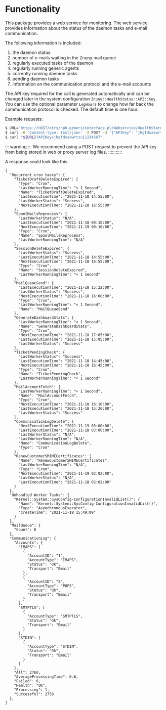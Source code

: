 # Functionality

This package provides a web service for monitoring. The web service provides information about the status of the daemon tasks and e-mail communication.

The following information is included:

1. the daemon status
2. number of e-mails waiting in the Znuny mail queue
3. regularly executed tasks of the daemon
4. regularly running generic agents
5. currently running daemon tasks
6. pending daemon tasks
7. information on the communication protocol and the e-mail accounts

The API key required for the call is generated automatically and can be changed later in the system configuration `Znuny::HealthStatus::API::Key`.
You can use the optional parameter `LogHours` to change how far back the communication protocol is checked. The default time is one hour.


Example requests:

```bash
$ URL="https://HOST/otrs/nph-genericinterface.pl/Webservice/HealthStatus/HealthStatusGet"
$ curl -H 'Content-type: text/json' -X POST -d '{"APIKey": "jhgfdsaewrtzui1234567"}' "$URL"
$ curl "${URL}?APIKey=jhgfdsaewrtzui1234567"
```

::: warning  :::
We recommend using a POST request to prevent the API key from being stored in web or proxy server log files.
:::::::::::


A response could look like this:

```
{
  "Recurrent cron tasks": {
    "TicketDraftDeleteExpired": {
      "Type": "Cron",
      "LastWorkerRunningTime": "< 1 Second",
      "Name": "TicketDraftDeleteExpired",
      "LastExecutionTime": "2021-11-18 14:55:00",
      "LastWorkerStatus": "Success",
      "NextExecutionTime": "2021-11-18 16:55:00"
    },
    "SpoolMailsReprocess": {
      "LastWorkerStatus": "N/A",
      "LastExecutionTime": "2021-11-18 00:10:00",
      "NextExecutionTime": "2021-11-19 00:10:00",
      "Type": "Cron",
      "Name": "SpoolMailsReprocess",
      "LastWorkerRunningTime": "N/A"
    },
    "SessionDeleteExpired": {
      "LastWorkerStatus": "Success",
      "LastExecutionTime": "2021-11-18 14:55:00",
      "NextExecutionTime": "2021-11-18 16:55:00",
      "Type": "Cron",
      "Name": "SessionDeleteExpired",
      "LastWorkerRunningTime": "< 1 Second"
    },
    "MailQueueSend": {
      "LastExecutionTime": "2021-11-18 15:22:00",
      "LastWorkerStatus": "Success",
      "NextExecutionTime": "2021-11-18 16:08:00",
      "Type": "Cron",
      "LastWorkerRunningTime": "< 1 Second",
      "Name": "MailQueueSend"
    },
    "GenerateDashboardStats": {
      "LastWorkerRunningTime": "< 1 Second",
      "Name": "GenerateDashboardStats",
      "Type": "Cron",
      "NextExecutionTime": "2021-11-18 17:05:00",
      "LastExecutionTime": "2021-11-18 15:05:00",
      "LastWorkerStatus": "Success"
    },
    "TicketPendingCheck": {
      "LastWorkerStatus": "Success",
      "LastExecutionTime": "2021-11-18 14:45:00",
      "NextExecutionTime": "2021-11-18 16:45:00",
      "Type": "Cron",
      "Name": "TicketPendingCheck",
      "LastWorkerRunningTime": "< 1 Second"
    },
    "MailAccountFetch": {
      "LastWorkerRunningTime": "< 1 Second",
      "Name": "MailAccountFetch",
      "Type": "Cron",
      "NextExecutionTime": "2021-11-18 16:10:00",
      "LastExecutionTime": "2021-11-18 15:20:00",
      "LastWorkerStatus": "Success"
    },
    "CommunicationLogDelete": {
      "NextExecutionTime": "2021-11-19 03:00:00",
      "LastExecutionTime": "2021-11-18 03:00:00",
      "LastWorkerStatus": "N/A",
      "LastWorkerRunningTime": "N/A",
      "Name": "CommunicationLogDelete",
      "Type": "Cron"
    },
    "RenewCustomerSMIMECertificates": {
      "Name": "RenewCustomerSMIMECertificates",
      "LastWorkerRunningTime": "N/A",
      "Type": "Cron",
      "NextExecutionTime": "2021-11-19 02:02:00",
      "LastWorkerStatus": "N/A",
      "LastExecutionTime": "2021-11-18 02:02:00"
    }
  },
  "Unhandled Worker Tasks": {
    "Kernel::System::SysConfig-ConfigurationInvalidList()": {
      "Name": "Kernel::System::SysConfig-ConfigurationInvalidList()",
      "Type": "AsynchronousExecutor",
      "CreateTime": "2021-11-18 15:49:09"
    }
  },
  "MailQueue": {
    "Count": 0
  },
  "CommunicationLog": {
    "Accounts": {
      "IMAPS": [
        {
          "AccountID": "1",
          "AccountType": "IMAPS",
          "Status": "Ok",
          "Transport": "Email"
        },
        {
          "AccountID": "2",
          "AccountType": "POP3",
          "Status": "Ok",
          "Transport": "Email"
        }
      ],
      "SMTPTLS": [
        {
          "AccountType": "SMTPTLS",
          "Status": "Ok",
          "Transport": "Email"
        }
      ],
      "STDIN": [
        {
          "AccountType": "STDIN",
          "Status": "Ok",
          "Transport": "Email"
        }
      ]
    },
    "All": 2760,
    "AverageProcessingTime": 0.6,
    "Failed": 0,
    "Health": "OK",
    "Processing": 1,
    "Successful": 2759
  },
}
```
